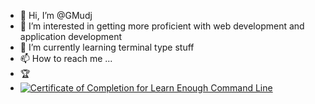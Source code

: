 - 👋 Hi, I’m @GMudj
- 👀 I’m interested in getting more proficient with web development and application development 
- 🌱 I’m currently learning terminal type stuff 
- 📫 How to reach me ...
- 🏆 
- <a href="https://www.learnenough.com/certificates/GMud90"><img src="https://www.learnenough.com/certificates/GMud90/command-line-tutorial.svg" alt="Certificate of Completion for Learn Enough Command Line"></a>

<!---
GMudj/GMudj is a ✨ special ✨ repository because its `README.md` (this file) appears on your GitHub profile.
You can click the Preview link to take a look at your changes.
--->
